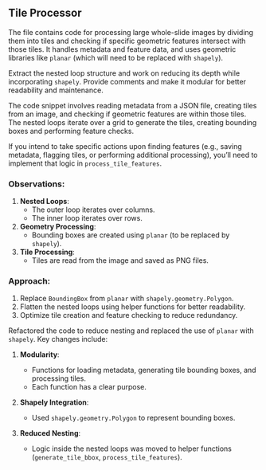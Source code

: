 ## Tile Processor

The file contains code for processing large whole-slide images by dividing them into tiles and checking if specific geometric features intersect with those tiles. It handles metadata and feature data, and uses geometric libraries like `planar` (which will need to be replaced with `shapely`).

Extract the nested loop structure and work on reducing its depth while incorporating `shapely`. Provide comments and make it modular for better readability and maintenance.

The code snippet involves reading metadata from a JSON file, creating tiles from an image, and checking if geometric features are within those tiles. The nested loops iterate over a grid to generate the tiles, creating bounding boxes and performing feature checks.

If you intend to take specific actions upon finding features (e.g., saving metadata, flagging tiles, or performing additional processing), you’ll need to implement that logic in `process_tile_features`.

### Observations:
1. **Nested Loops**:
   - The outer loop iterates over columns.
   - The inner loop iterates over rows.
2. **Geometry Processing**:
   - Bounding boxes are created using `planar` (to be replaced by `shapely`).
3. **Tile Processing**:
   - Tiles are read from the image and saved as PNG files.

### Approach:
1. Replace `BoundingBox` from `planar` with `shapely.geometry.Polygon`.
2. Flatten the nested loops using helper functions for better readability.
3. Optimize tile creation and feature checking to reduce redundancy.

Refactored the code to reduce nesting and replaced the use of `planar` with `shapely`. Key changes include:

1. **Modularity**: 
   - Functions for loading metadata, generating tile bounding boxes, and processing tiles.
   - Each function has a clear purpose.

2. **Shapely Integration**:
   - Used `shapely.geometry.Polygon` to represent bounding boxes.

3. **Reduced Nesting**:
   - Logic inside the nested loops was moved to helper functions (`generate_tile_bbox`, `process_tile_features`).

<br>
